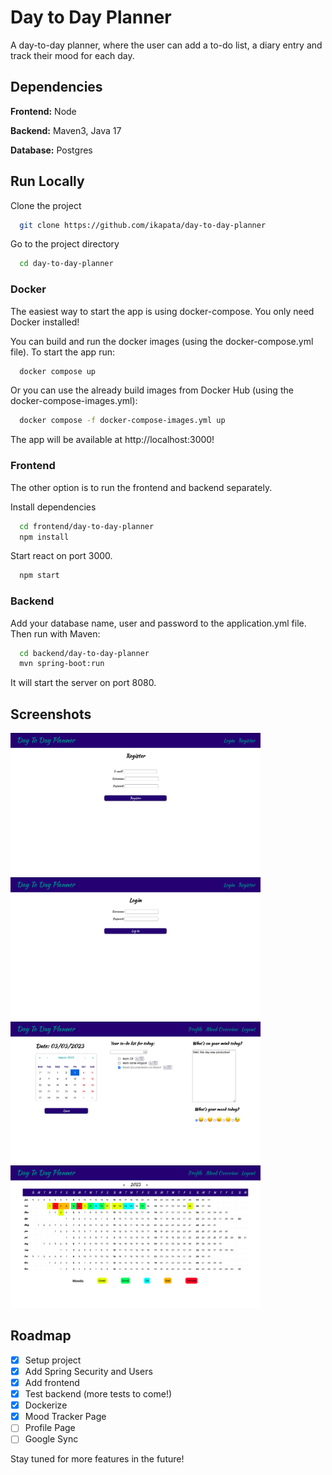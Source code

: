 
# Day to Day Planner

A day-to-day planner, where the user can add a to-do list, a diary entry and track their mood for each day. 




## Dependencies

**Frontend:** Node

**Backend:** Maven3, Java 17

**Database:**  Postgres

## Run Locally

Clone the project

```bash
  git clone https://github.com/ikapata/day-to-day-planner 
```

Go to the project directory

```bash
  cd day-to-day-planner
```

### Docker
The easiest way to start the app is using docker-compose. 
You only need Docker installed!

You can build and run the docker images (using the docker-compose.yml file).
To start the app run:
```bash
  docker compose up
```
 
Or you can use the already build images from Docker Hub (using the docker-compose-images.yml):
```bash
  docker compose -f docker-compose-images.yml up
```

The app will be available at http://localhost:3000!


### Frontend

The other option is to run the frontend and backend separately. 

Install dependencies

```bash
  cd frontend/day-to-day-planner
  npm install
```

Start react on port 3000.

```bash
  npm start
```

### Backend

Add your database name, user and password to the application.yml file. Then run with Maven:

```bash
  cd backend/day-to-day-planner
  mvn spring-boot:run
```

It will start the server on port 8080.


## Screenshots

<img src="images/register.png" width="400px">
<img src="images/login.png" width="400px">
<img src="images/overview.png" width="400px">
<img src="images/mood_overview.png" width="400px">


## Roadmap

- [x]  Setup project
- [x]  Add Spring Security and Users
- [x]  Add frontend
- [x]  Test backend (more tests to come!)
- [x]  Dockerize
- [x]  Mood Tracker Page
- [ ]  Profile Page
- [ ]  Google Sync

Stay tuned for more features in the future!

